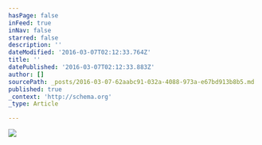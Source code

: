 ```yaml
---
hasPage: false
inFeed: true
inNav: false
starred: false
description: ''
dateModified: '2016-03-07T02:12:33.764Z'
title: ''
datePublished: '2016-03-07T02:12:33.883Z'
author: []
sourcePath: _posts/2016-03-07-62aabc91-032a-4088-973a-e67bd913b8b5.md
published: true
_context: 'http://schema.org'
_type: Article

---
```

![](https://the-grid-user-content.s3-us-west-2.amazonaws.com/9ca32c44-f99d-48c8-9799-8560c62eaf0a.jpg)